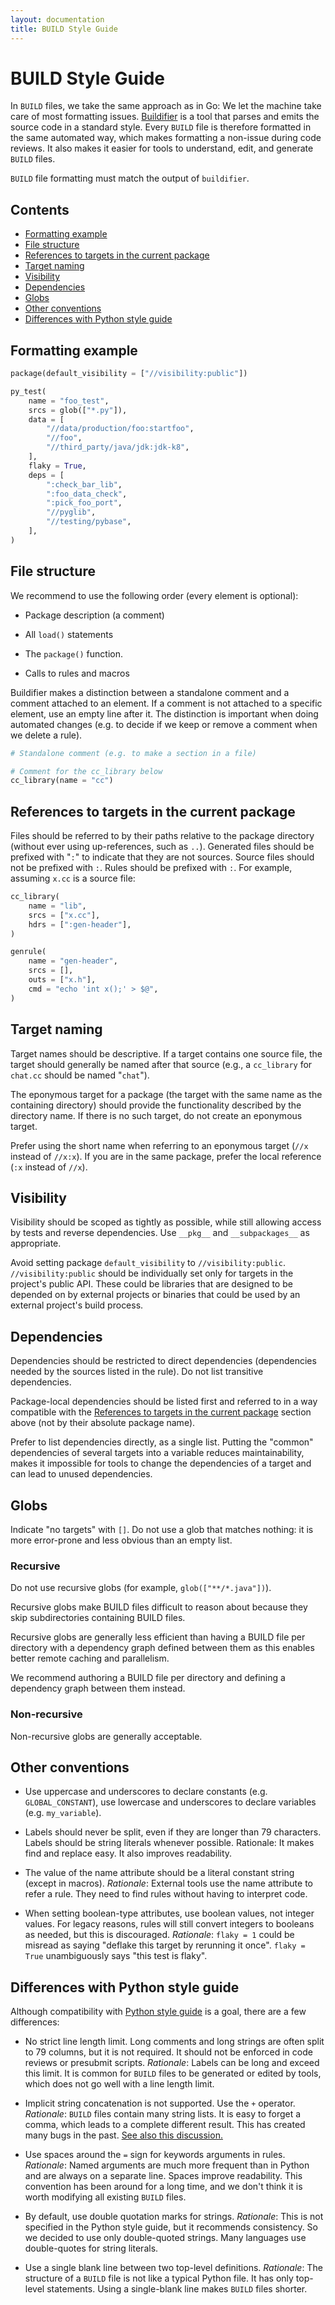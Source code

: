 ```yaml
---
layout: documentation
title: BUILD Style Guide
---
```


# BUILD Style Guide


In `BUILD` files, we take the same approach as in Go: We let the machine take care
of most formatting issues.
[Buildifier](https://github.com/bazelbuild/buildifier) is a tool that parses and
emits the source code in a standard style. Every `BUILD` file is therefore
formatted in the same automated way, which makes formatting a non-issue during
code reviews. It also makes it easier for tools to understand, edit, and
generate `BUILD` files.

`BUILD` file formatting must match the output of `buildifier`.


## Contents

- [Formatting example](#formatting-example)
- [File structure](#file-structure)
- [References to targets in the current package](#references-to-targets-in-the-current-package)
- [Target naming](#target-naming)
- [Visibility](#visibility)
- [Dependencies](#dependencies)
- [Globs](#globs)
- [Other conventions](#other-conventions)
- [Differences with Python style guide](#differences-with-python-style-guide)

## Formatting example

```python
package(default_visibility = ["//visibility:public"])

py_test(
    name = "foo_test",
    srcs = glob(["*.py"]),
    data = [
        "//data/production/foo:startfoo",
        "//foo",
        "//third_party/java/jdk:jdk-k8",
    ],
    flaky = True,
    deps = [
        ":check_bar_lib",
        ":foo_data_check",
        ":pick_foo_port",
        "//pyglib",
        "//testing/pybase",
    ],
)
```

## File structure

We recommend to use the following order (every element is optional):

  * Package description (a comment)

  * All `load()` statements

  * The `package()` function.

  * Calls to rules and macros

Buildifier makes a distinction between a standalone comment and a comment
attached to an element. If a comment is not attached to a specific element, use
an empty line after it. The distinction is important when doing automated
changes (e.g. to decide if we keep or remove a comment when we delete a rule).

```python
# Standalone comment (e.g. to make a section in a file)

# Comment for the cc_library below
cc_library(name = "cc")
```

## References to targets in the current package

Files should be referred to by their paths relative to the package directory
(without ever using up-references, such as `..`). Generated files should be
prefixed with "`:`" to indicate that they are not sources. Source files
should not be prefixed with `:`. Rules should be prefixed with `:`. For
example, assuming `x.cc` is a source file:

```python
cc_library(
    name = "lib",
    srcs = ["x.cc"],
    hdrs = [":gen-header"],
)

genrule(
    name = "gen-header",
    srcs = [],
    outs = ["x.h"],
    cmd = "echo 'int x();' > $@",
)
```

## Target naming

Target names should be descriptive. If a target contains one source file,
the target should generally be named after that source (e.g., a `cc_library`
for `chat.cc` should be named "`chat`").

The eponymous target for a package (the target with the same name as the
containing directory) should provide the functionality described by the
directory name. If there is no such target, do not create an eponymous
target.

Prefer using the short name when referring to an eponymous target (`//x`
instead of `//x:x`). If you are in the same package, prefer the local
reference (`:x` instead of `//x`).

## Visibility

Visibility should be scoped as tightly as possible, while still allowing access
by tests and reverse dependencies. Use `__pkg__` and `__subpackages__` as
appropriate.

Avoid setting package `default_visibility` to `//visibility:public`.
`//visibility:public` should be individually set only for targets in the
project's public API. These could be libraries that are designed to be depended
on by external projects or binaries that could be used by an external project's
build process.

## Dependencies

Dependencies should be restricted to direct dependencies (dependencies
needed by the sources listed in the rule). Do not list transitive
dependencies.

Package-local dependencies should be listed first and referred to in a way
compatible with the
[References to targets in the current package](#references-to-targets-in-the-current-package)
section above (not by their absolute package name).

Prefer to list dependencies directly, as a single list. Putting the "common"
dependencies of several targets into a variable reduces maintainability, makes
it impossible for tools to change the dependencies of a target and can lead to
unused dependencies.

## Globs

Indicate "no targets" with `[]`. Do not use a glob that matches nothing: it
is more error-prone and less obvious than an empty list.

### Recursive

Do not use recursive globs (for example, `glob(["**/*.java"])`).

Recursive globs make BUILD files difficult to reason about because they skip
subdirectories containing BUILD files.

Recursive globs are generally less efficient than having a BUILD file per
directory with a dependency graph defined between them as this enables better
remote caching and parallelism.

We recommend authoring a BUILD file per directory and defining a dependency
graph between them instead.

### Non-recursive

Non-recursive globs are generally acceptable.

## Other conventions

 * Use uppercase and underscores to declare constants (e.g. `GLOBAL_CONSTANT`),
   use lowercase and underscores to declare variables (e.g. `my_variable`).

 * Labels should never be split, even if they are longer than 79 characters.
   Labels should be string literals whenever possible. Rationale: It makes
   find and replace easy. It also improves readability.

 * The value of the name attribute should be a literal constant string (except
   in macros). *Rationale*: External tools use the name attribute to refer a
   rule. They need to find rules without having to interpret code.

 * When setting boolean-type attributes, use boolean values, not integer values.
   For legacy reasons, rules will still convert integers to booleans as needed,
   but this is discouraged. *Rationale*: `flaky = 1` could be misread as saying
   "deflake this target by rerunning it once". `flaky = True` unambiguously says
   "this test is flaky".

## Differences with Python style guide

Although compatibility with
[Python style guide](https://www.python.org/dev/peps/pep-0008/) is a goal, there
are a few differences:

 * No strict line length limit. Long comments and long strings are often split
   to 79 columns, but it is not required. It should not be enforced in code
   reviews or presubmit scripts. *Rationale*: Labels can be long and exceed this
   limit. It is common for `BUILD` files to be generated or edited by tools, which
   does not go well with a line length limit.

 * Implicit string concatenation is not supported. Use the `+` operator.
   *Rationale*: `BUILD` files contain many string lists. It is easy to forget a
   comma, which leads to a complete different result. This has created many bugs
   in the past. [See also this discussion.](https://lwn.net/Articles/551438/)

 * Use spaces around the `=` sign for keywords arguments in rules. *Rationale*:
   Named arguments are much more frequent than in Python and are always on a
   separate line. Spaces improve readability. This convention has been around
   for a long time, and we don't think it is worth modifying all existing
   `BUILD` files.

 * By default, use double quotation marks for strings. *Rationale*: This is not
   specified in the Python style guide, but it recommends consistency. So we
   decided to use only double-quoted strings. Many languages use double-quotes
   for string literals.

 * Use a single blank line between two top-level definitions. *Rationale*: The
   structure of a `BUILD` file is not like a typical Python file. It has only
   top-level statements. Using a single-blank line makes `BUILD` files shorter.
